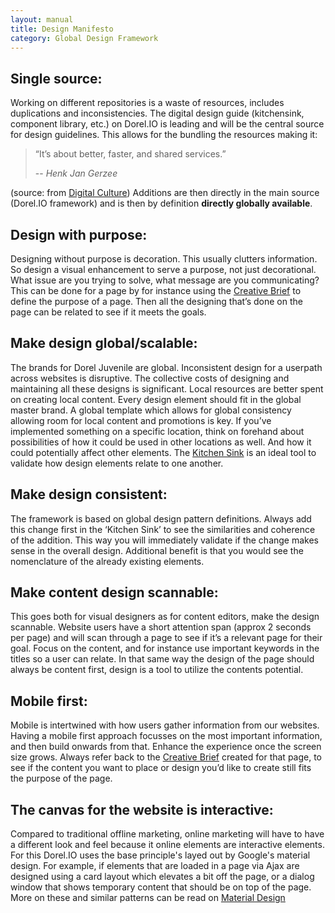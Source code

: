 ```yaml
---
layout: manual
title: Design Manifesto
category: Global Design Framework
---
```


## Single source: 
Working on different repositories is a waste of resources, includes duplications and inconsistencies. 
The digital design guide (kitchensink, component library, etc.) on Dorel.IO is leading and will be the central source for design guidelines. This allows for the bundling the resources making it:

> “It’s about better, faster, and shared services.”
>
> -- <cite>Henk Jan Gerzee</cite>

(source: from [Digital Culture](/service-manual/vision/digital-culture.html))
Additions are then directly in the main source (Dorel.IO framework) and is then by definition **directly globally available**.

## Design with purpose: 
Designing without purpose is decoration. This usually clutters information.
So design a visual enhancement to serve a purpose, not just decorational. What issue are you trying to solve, what message are you communicating?
This can be done for a page by for instance using the [Creative Brief](/service-manual/global-design-framework/creative-brief.html) to define the purpose of a page. Then all the designing that’s done on the page can be related to see if it meets the goals.

## Make design global/scalable: 
The brands for Dorel Juvenile are global. Inconsistent design for a userpath across websites is disruptive. The collective costs of designing and maintaining all these designs is significant.  Local resources are better spent on creating local content. 
Every design element should fit in the global master brand. A global template which allows for global consistency allowing room for local content and promotions is key.
If you’ve implemented something on a specific location, think on forehand about possibilities of how it could be used in other locations as well. And how it could potentially affect other elements. The [Kitchen Sink](http://localhost:4000/service-manual/help-people-to-use-your-service/kitchensink-of-all-elements.html) is an ideal tool to validate how design elements relate to one another.

## Make design consistent: 
The framework is based on global design pattern definitions. 
Always add this change first in the ‘Kitchen Sink’ to see the similarities and coherence of the addition. This way you will immediately validate if the change makes sense in the overall design. Additional benefit is that you would see the nomenclature of the already existing elements. 

## Make content design scannable: 
This goes both for visual designers as for content editors, make the design scannable. Website users have a short attention span (approx 2 seconds per page) and will scan through a page to see if it’s a relevant page for their goal. 
Focus on the content, and for instance use important keywords in the titles so a user can relate. In that same way the design of the page should always be content first, design is a tool to utilize the contents potential.

## Mobile first: 
Mobile is intertwined with how users gather information from our websites. Having a mobile first approach focusses on the most important information, and then build onwards from that. Enhance the experience once the screen size grows. Always refer back to the [Creative Brief](http://localhost:4000/service-manual/global-design-framework/creative-brief.html) created for that page, to see if the content you want to place or design you’d like to create still fits the purpose of the page.

## The canvas for the website is interactive: 
Compared to traditional offline marketing, online marketing will have to have a different look and feel because it online elements are interactive elements. For this Dorel.IO uses the base principle's layed out by Google's material design.
For example, if elements that are loaded in a page via Ajax are designed using a card layout which elevates a bit off the page, or a dialog window that shows temporary content that should be on top of the page. More on these and similar patterns can be read on [Material Design](https://material.google.com/)